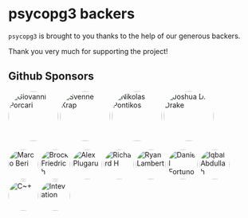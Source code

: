 # psycopg3 backers

`psycopg3` is brought to you thanks to the help of our generous backers.

Thank you very much for supporting the project!


## Github Sponsors

<a href="https://github.com/gporcari"><img src="https://avatars2.githubusercontent.com/u/601732?v=4" title="Giovanni Porcari" width="100" height="100" style="border-radius: 50%"></a>
<a href="https://github.com/svennek"><img src="https://avatars3.githubusercontent.com/u/37837?v=4" title="Svenne Krap" width="100" height="100" style="border-radius: 50%"></a>
<a href="https://github.com/pontikos"><img src="https://avatars3.githubusercontent.com/u/3852020?v=4" title="Nikolas Pontikos" width="100" height="100" style="border-radius: 50%"></a>
<a href="https://github.com/jdatcmd"><img src="https://avatars0.githubusercontent.com/u/330373?v=4" title="Joshua D. Drake" width="100" height="100" style="border-radius: 50%"></a>

<a href="https://github.com/taifu"><img src="https://avatars1.githubusercontent.com/u/115712?v=4" title="Marco Beri" width="60" height="60" style="border-radius: 50%"></a>
<a href="https://github.com/la-mar"><img src="https://avatars0.githubusercontent.com/u/16618300?v=4" title="Brock Friedrich" width="60" height="60" style="border-radius: 50%"></a>
<a href="https://github.com/xarg"><img src="https://avatars2.githubusercontent.com/u/94721?v=4" title="Alex Plugaru" width="60" height="60" style="border-radius: 50%"></a>
<a href="https://github.com/rafmagns-skepa-dreag"><img src="https://avatars0.githubusercontent.com/u/7447491?v=4" title="Richard H" width="60" height="60" style="border-radius: 50%"></a>
<a href="https://github.com/rustprooflabs"><img src="https://avatars0.githubusercontent.com/u/3085224?v=4" title="Ryan Lambert" width="60" height="60" style="border-radius: 50%"></a>
<a href="https://github.com/asqui"><img src="https://avatars3.githubusercontent.com/u/174182?v=4" title="Daniel Fortunov" width="60" height="60" style="border-radius: 50%"></a>
<a href="https://github.com/iqbalabd"><img src="https://avatars2.githubusercontent.com/u/14254614?v=4" title="Iqbal Abdullah" width="60" height="60" style="border-radius: 50%"></a>
<a href="https://github.com/c-rindi"><img src="https://avatars2.githubusercontent.com/u/7826876?v=4" title="C~+" width="60" height="60" style="border-radius: 50%"></a>
<a href="https://github.com/Intevation"><img src="https://avatars2.githubusercontent.com/u/2050405?v=4" title="Intevation" width="60" height="60" style="border-radius: 50%"></a>
